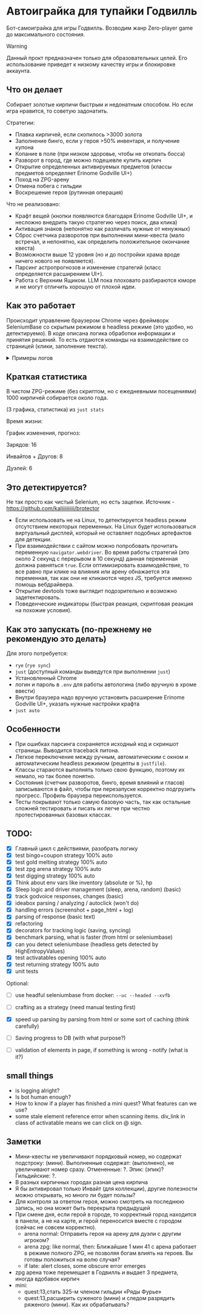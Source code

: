 # Автоиграйка для тупайки Годвилль

Бот-самоиграйка для игры Годвилль. Возводим жанр Zero-player game до максимального состояния.

> [!WARNING]  
> Данный прокт предназначен только для образовательных целей. Его использование приведет к низкому качеству игры и блокировке аккаунта.

## Что он делает

Собирает золотые кирпичи быстрым и недонатным способом. Но если игра нравится, то советую задонатить.

Стратегии:
- Плавка кирпичей, если скопилось >3000 золота
- Заполнение бинго, если у героя >50% инвентаря, и получение купона
- Копание в поле (при низком здоровье, чтобы не откопать босса)
- Разворот в город, где можно подешевле купить кирпич
- Открытие определенных активируемых предметов (классы предметов определяет Erinome Godville UI+)
- Поход на ZPG-арену
- Отмена побега с гильдии
- Воскрешение героя (рутинная операция)

Что не реализовано:
- Крафт вещей (кнопки появляются благодаря Erinome Godville UI+, и несложно внедрить такую стратегию через поиск, два клика)
- Активация знаков (непонятно как различать нужные от ненужных)
- Сброс счетчика разворотов при выполнении мини-квеста (мало встречал, и непонятно, как определить положительное окончание квеста)
- Возможности выше 12 уровня (но и до постройки храма вроде ничего нового не появляется).
- Парсинг астропрогнозов и изменение стратегий (класс определяется расширением UI+).
- Работа с Верхним Ящиком. LLM пока плоховато разбираются юморе и не могут отличить хорошую от плохой идеи.

## Как это работает

Происходит управление браузером Chrome через фреймворк SeleniumBase со скрытым режимом в headless режиме (это удобно, но детектируемо). В коде описана логика обработки информации и принятия решений. То есть отдаются команды на взаимодействие со страницей (клики, заполнение текста).

<details>
  <summary>Примеры логов</summary>

Активашки
```
2024-06-25 01:23:14,913 - INFO - I have алоэ веры, class: type-charge-box, Этот предмет добавляет заряд в прано-аккумулятор (требуется 50% праны), price: 50
2024-06-25 01:23:14,962 - INFO - Activated this item
2024-06-25 01:23:16,250 - INFO - Hero's response: Внезапно алоэ веры превратило в сияющий синий брикетик, который стремительно унёсся куда-то вверх. Великий тоже собирает кирпичи?
```

Копание
```
2024-06-24 23:52:49,488 - INFO - Возврат|money:508|prana:61|inv:16|bricks:33|hp:11|where:7,В пути|town:Подмостква|quest:11,заставить летать рождённого ползать
2024-06-24 23:53:04,951 - INFO - Godvoice command 'Копай клад!' executed. Hero RESPONDED.
2024-06-24 23:53:04,952 - INFO - Digging strategy executed.
2024-06-24 23:53:53,249 - INFO - Возврат|money:508|prana:56|inv:16|bricks:33|hp:11|where:6,В пути|town:Нижние Котлы|quest:11,заставить летать рождённого ползать
2024-06-24 23:54:16,078 - INFO - Godvoice command 'Копай клад!' executed. Hero RESPONDED.
2024-06-24 23:54:16,079 - INFO - Digging strategy executed.
```

ZPG-арена
```
2024-06-24 22:00:17,180 - INFO - Accepted first confirm for arena
2024-06-24 22:00:18,014 - INFO - Went to ZPG arena: Ближайшие 2 мин 43 с арена работает в режиме полного ZPG, не позволяя богам влиять на героев. Вы готовы положиться на волю случая?
2024-06-24 22:00:18,015 - INFO - ZPG arena strategy executed.
2024-06-24 22:01:07,630 - INFO - Авантюра|money:1140|prana:25|inv:75|bricks:32|hp:100|where:0,Годвилль|town:Годвилль|quest:10,набрать выпускной бал
```

Плавка
```
2024-06-24 08:56:36,828 - INFO - Influence was made with 3 strategy
2024-06-24 08:56:36,828 - INFO - Influence action 'PUNISH' executed successfully.
2024-06-24 08:56:36,828 - INFO - Melt bricks strategy executed.
```

Бинго
```
2024-06-25 10:00:12,277 - INFO - Осталось игр в бинго: 3
2024-06-25 10:00:12,984 - INFO - Trying to play bingo and get coupon
2024-06-25 10:00:14,552 - INFO - Bingo played: Трофеев в инвентаре: 6. В бинго можно изъять: распрекраски.
2024-06-25 10:00:17,210 - INFO - Bingo strategy executed.
```

Возврат
```
2024-06-23 21:42:43,579 - INFO - Godvoice command 'Домой' executed. Hero RESPONDED.
2024-06-23 21:42:43,715 - INFO - Return counter: 1
2024-06-23 21:42:43,715 - INFO - Returning strategy executed.
```

</details>

## Краткая статистика

В чистом ZPG-режиме (без скриптом, но с ежедневными посещениями) 1000 кирпичей собирается около года.

(3 графика, статистика) из `just stats`

Время жизни:

График изменения, прогноз:

Зарядов: 16

Инвайтов + Другов: 8

Дуэлей: 6

## Это детектируется?

Не так просто как чистый Selenium, но есть зацепки. Источник - https://github.com/kaliiiiiiiiii/brotector
- Если использовать не на Linux, то детектируется headless режим отсутствием некоторых переменных. На Linux будет использоваться виртуальный дисплей, который не оставляет подобных артефактов для детекции.
- При взаимодействии с сайтом можно попробовать прочитать переменную `navigator.webdriver`. Во время работы стратегий (это около 2 секунд с перерывом в 10 секунд) данная переменная должна равняться `true`. Если оптимизировать взаимодействие, то все равно при клике на влияния или арену обнажается эта переменная, так как они не кликаются через JS, требуется именно помощь вебдрайвера.
- Открытие devtools тоже выглядит подозрительно и возможно задетектировать.
- Поведенческие индикаторы (быстрая реакция, скриптовая реакция на похожие условия).

## Как это запускать (по-прежнему не рекомендую это делать)

Для этого потребуется:

- `rye` (`rye sync`)
- `just` (доступный команды выведутся при выполнении `just`)
- Установленный Chrome
- логин и пароль в `.env` для работы автологина (либо вручную в хроме ввести)
- Внутри браузера надо вручную установить расширение Erinome Godville UI+, указать нужные настройки крафта
- `just auto`

## Особенности

- При ошибках парсинга сохраняется исходный код и скриншот страницы. Выводится traceback питона.
- Легкое переключение между ручным, автоматическим с окном и автоматическим headless режимом (рецепты в `justfile`).
- Классы стараются выполнять только свою функцию, поэтому их немало, но так более понятно.
- Состояния (счетчик разворотов, бинго, время влияний и гласов) записываются в файл, чтобы при перезапуске корректно подгрузить прогресс. Профиль браузера переиспользуется.
- Тесты покрывают только самую базовую часть, так как остальные сложней тестировать и писать их легче при честно протестированных базовых классах.

## TODO:

- [x] Главный цикл с действиями, разобрать логику
- [x] test bingo+coupon strategy 100% auto
- [x] test gold melting strategy 100% auto
- [x] test zpg arena strategy 100% auto
- [x] test digging strategy 100% auto
- [x] Think about env vars like inventory (absolute or %), hp
- [x] Sleep logic and driver management (sleep, arena, random) (basic)
- [x] track godvoice responses, changes (basic)
- [x] ideabox parsing / analyzing / autoclick (won't do)
- [x] handling errors (screenshot + page_html + log)
- [x] parsing of response (basic text)
- [x] refactoring
- [x] decorators for tracking logic (saving, syncing)
- [x] benchmark parsing, what is faster (from html or seleniumbase)
- [x] can you detect seleniumbase (headless gets detected by HighEntropyValues)
- [x] test activatables opening 100% auto
- [x] test returning strategy 100% auto
- [x] unit tests

Optional:
- [ ] use headful seleniumbase from docker: `--uc --headed --xvfb`
- [ ] crafting as a strategy (need manual testing first)
- [x] speed up parsing by parsing from html or some sort of caching (think carefully)
- [ ] Saving progress to DB (with what purpose?)
- [ ] validation of elements in page, if something is wrong - notify (what is it?)


## **small** things
- is logging alright?
- Is bot human enough?
- How to know if a player has finished a mini quest? What features can we use?
- some stale element reference error when scanning items. div_link in class of activatable means we can click on @ sign.

## Заметки

- Мини-квесты не увеличивают порядковый номер, но содержат подстроку: (мини). Выполненные содержат: (выполнено), не увеличивают номер сразу. Отмененные: ?. Эпик: (эпик)? Гильдийские: ?.
- В разных кирпичных городах разная цена кирпича
- Я бы активировал только Инвайт (для коллекции), другие полезности можно открывать, но много ли будет пользы?
- Для контроля за ответом героя, можно смотреть на последнюю запись, но она может быть перекрыта предыдущей
- При смене дня, если герой в городе, то корректный город находится в панели, а не на карте, и герой переносится вместе с городом (сейчас не совсем корректно).
  - arena normal: Отправить героя на арену для дуэли с другим игроком?
  - arena zpg: like normal, then: Ближайшие 1 мин 41 с арена работает в режиме полного ZPG, не позволяя богам влиять на героев. Вы готовы положиться на волю случая?
  - if late: alert closes, some obscure error emerges
- zpg арена тоже перемещает в Годвилль и выдает 3 предмета, иногда вдобавок кирпич
- mini:
  - quest:13,стать 325-м членом гильдии «Ряды Фурье»
  - quest:13,расширить суженого (мини) и следом разрядить ряженого (мини). Как их обрабатывать?




